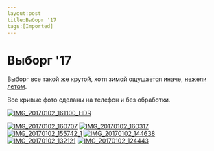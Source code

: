 ```yaml
---
layout:post
title:Выборг '17
tags:[Imported]
---
```

# Выборг '17

Выборг все такой же крутой, хотя зимой ощущается иначе, [нежели летом](https://blog.alexeyev.me/2016/01/vyborg/ "Выборг ’14"). 

Все кривые фото сделаны на телефон и без обработки. 

[![IMG_20170102_161100_HDR](https://vlaim.s3.amazonaws.com/uploads/2017/01/IMG_20170102_161100_HDR.jpg)](https://vlaim.s3.amazonaws.com/uploads/2017/01/IMG_20170102_161100_HDR.jpg)

[![IMG_20170102_160707](https://vlaim.s3.amazonaws.com/uploads/2017/01/IMG_20170102_160707.jpg)](https://vlaim.s3.amazonaws.com/uploads/2017/01/IMG_20170102_160707.jpg) [![IMG_20170102_160317](https://vlaim.s3.amazonaws.com/uploads/2017/01/IMG_20170102_160317.jpg)](https://vlaim.s3.amazonaws.com/uploads/2017/01/IMG_20170102_160317.jpg) [![IMG_20170102_155742_1](https://vlaim.s3.amazonaws.com/uploads/2017/01/IMG_20170102_155742_1.jpg)](https://vlaim.s3.amazonaws.com/uploads/2017/01/IMG_20170102_155742_1.jpg) [![IMG_20170102_144638](https://vlaim.s3.amazonaws.com/uploads/2017/01/IMG_20170102_144638.jpg)](https://vlaim.s3.amazonaws.com/uploads/2017/01/IMG_20170102_144638.jpg) [![IMG_20170102_132121](https://vlaim.s3.amazonaws.com/uploads/2017/01/IMG_20170102_132121.jpg)](https://vlaim.s3.amazonaws.com/uploads/2017/01/IMG_20170102_132121.jpg) [![IMG_20170102_124443](https://vlaim.s3.amazonaws.com/uploads/2017/01/IMG_20170102_124443.jpg)](https://vlaim.s3.amazonaws.com/uploads/2017/01/IMG_20170102_124443.jpg)